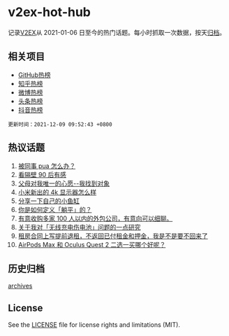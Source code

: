 # v2ex-hot-hub

 记录[V2EX](https://www.v2ex.com/)从 2021-01-06 日至今的热门话题。每小时抓取一次数据，按天[归档](archives)。
 
 ## 相关项目

- [GitHub热榜](https://github.com/lonnyzhang423/github-hot-hub)
- [知乎热榜](https://github.com/lonnyzhang423/zhihu-hot-hub)
- [微博热榜](https://github.com/lonnyzhang423/weibo-hot-hub)
- [头条热榜](https://github.com/lonnyzhang423/toutiao-hot-hub)
- [抖音热榜](https://github.com/lonnyzhang423/douyin-hot-hub)


 `更新时间：2021-12-09 09:52:43 +0800`

## 热议话题

1. [被同事 pua 怎么办？](https://www.v2ex.com/t/820803)
1. [看隔壁 90 后有感](https://www.v2ex.com/t/820799)
1. [父母对我唯一的心愿--我找到对象](https://www.v2ex.com/t/820907)
1. [小米新出的 4k 显示器怎么样](https://www.v2ex.com/t/820795)
1. [分享一下自己的小鱼缸](https://www.v2ex.com/t/820827)
1. [你是如何定义「躺平」的？](https://www.v2ex.com/t/820822)
1. [有意收购多家 100 人以内的外包公司，有意向可以细聊。](https://www.v2ex.com/t/820813)
1. [关于我对「无线充电伤电池」问题的一点研究](https://www.v2ex.com/t/820854)
1. [租房合同上写提前退租，不返回已付租金和押金，我是不是要不回来了](https://www.v2ex.com/t/820875)
1. [AirPods Max 和 Oculus Quest 2 二选一买哪个好呢？](https://www.v2ex.com/t/820894)

## 历史归档

[archives](archives)

## License

See the [LICENSE](LICENSE) file for license rights and limitations (MIT).
